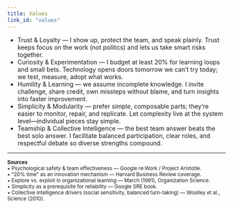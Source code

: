 ```yaml
---
title: Values
link_id: "values"
---
```




<ul class="list-disc pl-5">
  <li>
    <span class="text-green-600 dark:text-green-400">Trust & Loyalty</span> — I show up, protect the team, and speak plainly. Trust keeps focus on the work (not politics) and lets us take smart risks together.
  </li>
  <li>
    <span class="text-green-600 dark:text-green-400">Curiosity & Experimentation</span> — I budget <span class="text-green-600 dark:text-green-400">at least 20%</span> for learning loops and small bets. Technology opens doors tomorrow we can’t try today; we test, measure, adopt what works.
  </li>
  <li>
    <span class="text-green-600 dark:text-green-400">Humility & Learning</span> — we assume incomplete knowledge. I invite challenge, share credit, own missteps without blame, and turn insights into faster improvement.
  </li>
  <li>
    <span class="text-green-600 dark:text-green-400">Simplicity & Modularity</span> — prefer simple, composable parts; they’re easier to monitor, repair, and replicate. Let complexity live at the system level—individual pieces stay simple.
  </li>
  <li>
    <span class="text-green-600 dark:text-green-400">Teamship & Collective Intelligence</span> — the best team answer beats the best solo answer. I facilitate balanced participation, clear roles, and respectful debate so diverse strengths compound.
  </li>
</ul>

<hr class="my-2"/>

<small>
<strong>Sources</strong><br/>
• Psychological safety & team effectiveness — Google re:Work / Project Aristotle. <br/>
• “20% time” as an innovation mechanism — Harvard Business Review coverage. <br/>
• Explore vs. exploit in organizational learning — March (1991), Organization Science. <br/>
• Simplicity as a prerequisite for reliability — Google SRE book. <br/>
• Collective intelligence drivers (social sensitivity, balanced turn-taking) — Woolley et al., Science (2010). 
</small>
